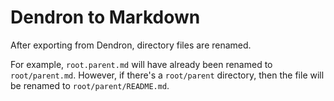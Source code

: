 # Dendron to Markdown

After exporting from Dendron, directory files are renamed.

For example, `root.parent.md` will have already been renamed to `root/parent.md`. However, if there's a `root/parent` directory, then the file will be renamed to `root/parent/README.md`.

